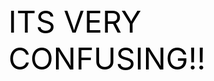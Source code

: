 <HTML>
<HEAD><TITLE>TRIAL</TITLE></HEAD>
<BODY>
<FONT size="20"><FONT color="Black">
ITS VERY CONFUSING!!
</FONT></BODY></HTML>

